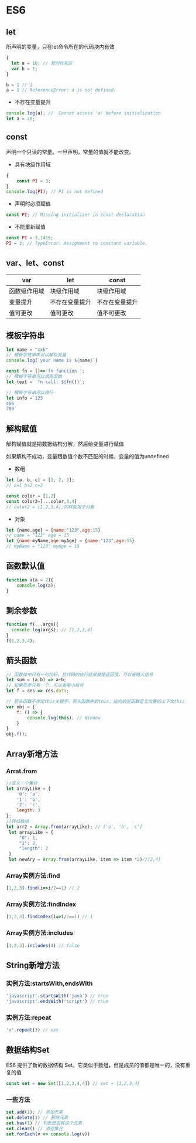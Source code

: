 # ES6

## let

所声明的变量，只在let命令所在的代码块内有效

```javascript
{
  let a = 10; // 暂时性死区
  var b = 1;
}

b = 1 // 1
a = 1 // ReferenceError: a is not defined.
```

- 不存在变量提升

```javascript
console.log(a); //  Cannot access 'a' before initialization
let a = 20;
```

## const

声明一个只读的常量。一旦声明，常量的值就不能改变。

- 具有块级作用域

```javascript
{
    const PI = 3;
}
console.log(PI); // PI is not defined
```

- 声明时必须赋值

```javascript
const PI; // Missing initializer in const declaration
```

- 不能重新赋值

```javascript
const PI = 3.1415;
PI = 3; // TypeError: Assignment to constant variable.
```

## var、let、const

var    | let     | const
------ | ------- | -------
函数级作用域 | 块级作用域   | 块级作用域
变量提升   | 不存在变量提升 | 不存在变量提升
值可更改   | 值可更改    | 值不可更改

## 模板字符串

```javascript
let name = "cxk"
// 模板字符串中可以解析变量
console.log(`your name is ${name}`)
```

```js
const fn = ()=>'fn function ';
// 模板字符串可以调用函数
let text = `fn call: ${fn()}`;
```

```javascript
// 模板字符串可以换行
let info =`123
456
789`
```

## 解构赋值

解构赋值就是把数据结构分解，然后给变量进行赋值

如果解构不成功，变量跟数值个数不匹配的时候，变量的值为undefined

- 数组

```javascript
let [a, b, c] = [1, 2, 3];
// a=1 b=2 c=3
```

```javascript
const color = [1,2]
const color2=[...color,3,4]
// color2 = [1,2,3,4],同样能用于对象
```

- 对象

```javascript
let {name,age} = {name:"123",age:15}
// name = "123" age = 15
let {name:myName,age:myAge} = {name:"123",age:15}
// myName = "123" myAge = 15
```

## 函数默认值

```javascript
function a(a = 2){
    console.log(a);
}
```

## 剩余参数

```js
function f(...args){
  console.log(args); // [1,2,3,4]
}
f(1,2,3,4);
```

## 箭头函数

```javascript
// 函数体中只有一句代码，且代码的执行结果就是返回值，可以省略大括号
let sum = (a,b) => a+b;
// 如果形参只有一个，可以省略小括号
let f = res => res.data;
```

```js
// 箭头函数不绑定this关键字，箭头函数中的this，指向的是函数定义位置的上下文this
var obj = {
    f: () => {
        console.log(this); // Window
    }
}
obj.f();
```

## Array新增方法

### Arrat.from

```js
//定义一个集合
let arrayLike = {
    '0': 'a',
    '1': 'b',
    '2': 'c',
    length: 3
}; 
//转成数组
let arr2 = Array.from(arrayLike); // ['a', 'b', 'c']
 let arrayLike = { 
     "0": 1,
     "1": 2,
     "length": 2
 }
 let newAry = Array.from(arrayLike, item => item *2)//[2,4]
```

### Array实例方法:find

```js
[1,2,3].find(i=>i/2==1) // 2
```

### Array实例方法:findIndex

```js
[1,2,3].findIndex(i=>i/2==1) // 1
```

### Array实例方法:includes

```js
[1,2,3].includes(4) // false
```

## String新增方法

### 实例方法:startsWith,endsWith

```js
'javascript'.startsWith('java') // true
'javascript'.endsWith('script') // true
```

### 实例方法:repeat

```js
'x'.repeat(3) // xxx
```

## 数据结构Set

ES6 提供了新的数据结构  Set。它类似于数组，但是成员的值都是唯一的，没有重复的值

```js
const set = new Set([1,2,3,4,4]) // set = {1,2,3,4}
```

### 一些方法

```js
set.add(1); // 添加元素
set.delete(1) // 删除元素
set.has(1) // 判断是否有这个元素
set.clear() // 清空集合
set.forEach(v => console.log(v))
```

